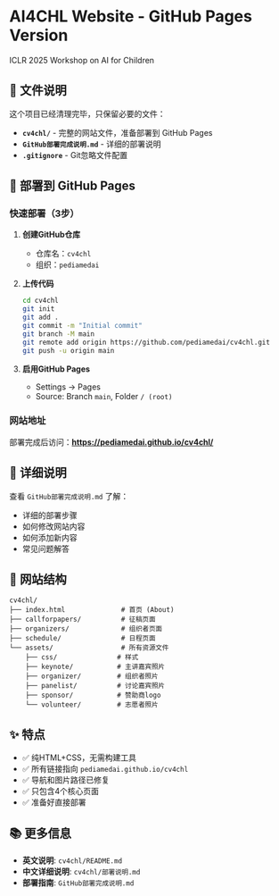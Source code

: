 # AI4CHL Website - GitHub Pages Version

ICLR 2025 Workshop on AI for Children

## 📁 文件说明

这个项目已经清理完毕，只保留必要的文件：

- **`cv4chl/`** - 完整的网站文件，准备部署到 GitHub Pages
- **`GitHub部署完成说明.md`** - 详细的部署说明
- **`.gitignore`** - Git忽略文件配置

## 🚀 部署到 GitHub Pages

### 快速部署（3步）

1. **创建GitHub仓库**
   - 仓库名：`cv4chl`
   - 组织：`pediamedai`

2. **上传代码**
   ```bash
   cd cv4chl
   git init
   git add .
   git commit -m "Initial commit"
   git branch -M main
   git remote add origin https://github.com/pediamedai/cv4chl.git
   git push -u origin main
   ```

3. **启用GitHub Pages**
   - Settings → Pages
   - Source: Branch `main`, Folder `/ (root)`

### 网站地址

部署完成后访问：**https://pediamedai.github.io/cv4chl/**

## 📝 详细说明

查看 `GitHub部署完成说明.md` 了解：
- 详细的部署步骤
- 如何修改网站内容
- 如何添加新内容
- 常见问题解答

## 🎯 网站结构

```
cv4chl/
├── index.html              # 首页 (About)
├── callforpapers/          # 征稿页面
├── organizers/             # 组织者页面
├── schedule/               # 日程页面
└── assets/                 # 所有资源文件
    ├── css/               # 样式
    ├── keynote/           # 主讲嘉宾照片
    ├── organizer/         # 组织者照片
    ├── panelist/          # 讨论嘉宾照片
    ├── sponsor/           # 赞助商logo
    └── volunteer/         # 志愿者照片
```

## ✨ 特点

- ✅ 纯HTML+CSS，无需构建工具
- ✅ 所有链接指向 `pediamedai.github.io/cv4chl`
- ✅ 导航和图片路径已修复
- ✅ 只包含4个核心页面
- ✅ 准备好直接部署

## 📚 更多信息

- **英文说明**: `cv4chl/README.md`
- **中文详细说明**: `cv4chl/部署说明.md`
- **部署指南**: `GitHub部署完成说明.md`

